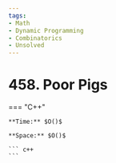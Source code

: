 ```yaml
---
tags:
- Math
- Dynamic Programming
- Combinatorics
- Unsolved
---
```



# 458. Poor Pigs

=== "C++"

    **Time:** $O()$

    **Space:** $O()$

    ``` c++
    ```